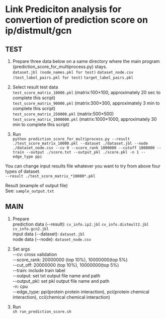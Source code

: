 # Link Prediciton analysis for convertion of prediction score on ip/distmult/gcn


## TEST
1. Prepare three data below on a same directory where the main program (prediction_score_for_multiprocess.py) stays.  
`dataset.jbl (node_names.pkl for test)`
`dataset_node.csv (test_label_pairs.pkl for test)`
`target_label_pairs.pkl`  

2. Select result test data  
`test_score_matrix_10000.pkl` (matrix:100×100, approximately 20 sec to complete this script)  
`test_score_matrix_90000.pkl` (matrix:300×300, approximately 3 min to complete this script)  
`test_score_matrix_250000.pkl` (matrix:500×500)  
`test_score_matrix_1000000.pkl` (matrix:1000×1000, approximately 30 min to complete this script)  

3. Run  
`python prediction_score_for_multiprocess.py --result ./test_score_matrix_10000.pkl --dataset ./dataset.jbl --node ./dataset_node.csv --cv 0 --score_rank 1000000 --cutoff 1000000 --train --output ./score.txt --output_pkl ./score.pkl -n 1 --edge_type ppi`

You can change input results file whatever you want to try from above four types of dataset.  
`--result ./test_score_matrix_*10000*.pkl`

Result (example of output file)  
See: `sample_output.txt`

## MAIN
1. Prepare  
prediction data (--result): `cv_info.ip2.jbl` `cv_info.distmult2.jbl` `cv_info.gcn2.jbl`   
input data (--dataset): `dataset.jbl`   
node data (--node): `dataset_node.csv`  

2. Set args  
--cv: cross validation  
--score_rank: 20000000 (top 10%), 10000000(top 5%)  
--cut_off:  20000000 (top 10%), 10000000(top 5%)  
--train: include train label  
--output: set txt output file name and path  
--output_pkl: set pkl output file name and path  
-n: cpu  
--edge_type: ppi(protein protein interaction), pci(protein chemical interaction), cci(chemical chemical interaction)  

3. Run  
`sh run_prediction_score.sh`  
